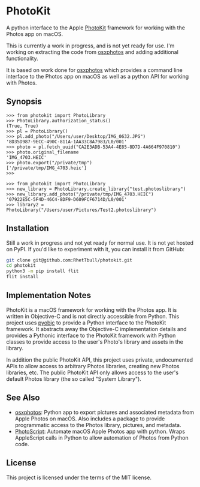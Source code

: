 # PhotoKit

A python interface to the Apple [PhotoKit](https://developer.apple.com/documentation/photokit) framework for working with the Photos app on macOS.

This is currently a work in progress, and is not yet ready for use. I'm working on extracting the code from [osxphotos](https://github.com/RhetTbull/osxphotos) and adding additional functionality.

It is based on work done for [osxphotos](https://github.com/RhetTbull/osxphotos) which provides a command line interface to the Photos app on macOS as well as a python API for working with Photos.

## Synopsis

```pycon
>>> from photokit import PhotoLibrary
>>> PhotoLibrary.authorization_status()
(True, True)
>>> pl = PhotoLibrary()
>>> pl.add_photo("/Users/user/Desktop/IMG_0632.JPG")
'8D35D987-9ECC-490C-811A-1AA33C8A7983/L0/001'
>>> photo = pl.fetch_uuid("CA2E3ADB-53A4-4E85-8D7D-4A664F970810")
>>> photo.original_filename
'IMG_4703.HEIC'
>>> photo.export("/private/tmp")
['/private/tmp/IMG_4703.heic']
>>>
```

```pycon
>>> from photokit import PhotoLibrary
>>> new_library = PhotoLibrary.create_library("test.photoslibrary")
>>> new_library.add_photo("/private/tmp/IMG_4703.HEIC")
'07922E5C-5F4D-46C4-8DF9-D609FCF6714D/L0/001'
>>> library2 = PhotoLibrary("/Users/user/Pictures/Test2.photoslibrary")
```

## Installation

Still a work in progress and not yet ready for normal use. It is not yet hosted on PyPI. If you'd like to experiment with it, you can install it from GitHub:

```bash
git clone git@github.com:RhetTbull/photokit.git
cd photokit
python3 -m pip install flit
flit install
```

## Implementation Notes

PhotoKit is a macOS framework for working with the Photos app.  It is written in Objective-C and is not directly accessible from Python.  This project uses [pyobjc](https://github.com/ronaldoussoren/pyobjc) to provide a Python interface to the PhotoKit framework. It abstracts away the Objective-C implementation details and provides a Pythonic interface to the PhotoKit framework with Python classes to provide access to the user's Photo's library and assets in the library.

In addition the public PhotoKit API, this project uses private, undocumented APIs to allow access to arbitrary Photos libraries, creating new Photos libraries, etc. The public PhotoKit API only allows access to the user's default Photos library (the so called "System Library").

## See Also

- [osxphotos](https://github.com/RhetTbull/osxphotos): Python app to export pictures and associated metadata from Apple Photos on macOS. Also includes a package to provide programmatic access to the Photos library, pictures, and metadata.
- [PhotoScript](https://github.com/RhetTbull/PhotoScript): Automate macOS Apple Photos app with python. Wraps AppleScript calls in Python to allow automation of Photos from Python code.

## License

This project is licensed under the terms of the MIT license.
